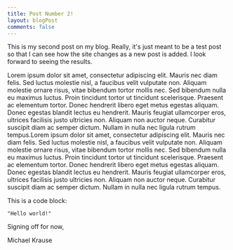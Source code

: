 ```yaml
---
title: Post Number 2!
layout: blogPost
comments: false
---
```


This is my second post on my blog. Really, it's just meant to be a test post so that I can see how the site changes as a new post is added. I look forward to seeing the results.

Lorem ipsum dolor sit amet, consectetur adipiscing elit. Mauris nec diam felis. Sed luctus molestie nisl, a faucibus velit vulputate non. Aliquam molestie ornare risus, vitae bibendum tortor mollis nec. Sed bibendum nulla eu maximus luctus. Proin tincidunt tortor ut tincidunt scelerisque. Praesent ac elementum tortor. Donec hendrerit libero eget metus egestas aliquam. Donec egestas blandit lectus eu hendrerit. Mauris feugiat ullamcorper eros, ultrices facilisis justo ultricies non. Aliquam non auctor neque. Curabitur suscipit diam ac semper dictum. Nullam in nulla nec ligula rutrum tempus.Lorem ipsum dolor sit amet, consectetur adipiscing elit. Mauris nec diam felis. Sed luctus molestie nisl, a faucibus velit vulputate non. Aliquam molestie ornare risus, vitae bibendum tortor mollis nec. Sed bibendum nulla eu maximus luctus. Proin tincidunt tortor ut tincidunt scelerisque. Praesent ac elementum tortor. Donec hendrerit libero eget metus egestas aliquam. Donec egestas blandit lectus eu hendrerit. Mauris feugiat ullamcorper eros, ultrices facilisis justo ultricies non. Aliquam non auctor neque. Curabitur suscipit diam ac semper dictum. Nullam in nulla nec ligula rutrum tempus.

This is a code block:

<pre><code>"Hello world!"</code></pre>

Signing off for now,

Michael Krause
